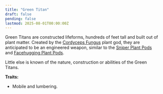 ```yaml
---
title: "Green Titan"
draft: false
pending: false
lastmod: 2025-08-01T00:00:00Z
---
```


Green Titans are constructed lifeforms, hundreds of feet tall and built out of plant matter. Created by the [Cordyceps Fungus](/entities/cordyceps-fungus) plant god, they are anticipated to be an engineered weapon, similar to the [Sniper Plant Pods](/entities/sniper-plant-pod) and [Facehugging Plant Pods](/entities/facehugging-plant-pod).

Little else is known of the nature, construction or abilities of the Green Titans.

**Traits:**
- Mobile and lumbering.
